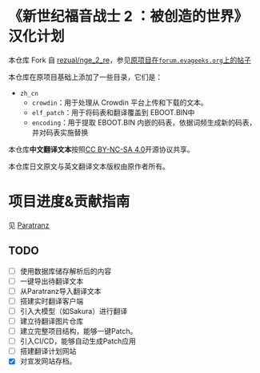# 《新世纪福音战士 2 ：被创造的世界》汉化计划

本仓库 Fork 自 [rezual/nge_2_re](https://github.com/rezual/nge_2_re/)，参见[原项目在`forum.evageeks.org`上的帖子](https://forum.evageeks.org/thread/1393/Game-Neon-Genesis-Evangelion-2-Another-Cases/700/)

本仓库在原项目基础上添加了一些目录，它们是：

- `zh_cn`
  - `crowdin`：用于处理从 Crowdin 平台上传和下载的文本。
  - `elf_patch`：用于将码表和翻译覆盖到 EBOOT.BIN中
  - `encoding`：用于提取 EBOOT.BIN 内嵌的码表，依据词频生成新的码表，并对码表实施替换

本仓库**中文翻译文本**按照[CC BY-NC-SA 4.0](https://creativecommons.org/licenses/by-nc-sa/4.0/)开源协议共享。

本仓库日文原文与英文翻译文本版权由原作者所有。

# 项目进度&贡献指南
见 [Paratranz](https://paratranz.cn/projects/10882)

## TODO
+ [ ] 使用数据库储存解析后的内容
+ [ ] 一键导出待翻译文本
+ [ ] 从Paratranz导入翻译文本
+ [ ] 搭建实时翻译客户端
+ [ ] 引入大模型（如Sakura）进行翻译
+ [ ] 建立待翻译图片仓库
+ [ ] 建立完整项目结构，能够一键Patch。
+ [ ] 引入CI/CD，能够自动生成Patch应用
+ [ ] 搭建翻译计划网站
+ [x] 对宣发网站存档。